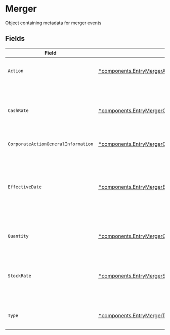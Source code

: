 # Merger

Object containing metadata for merger events


## Fields

| Field                                                                                                                                                                     | Type                                                                                                                                                                      | Required                                                                                                                                                                  | Description                                                                                                                                                               | Example                                                                                                                                                                   |
| ------------------------------------------------------------------------------------------------------------------------------------------------------------------------- | ------------------------------------------------------------------------------------------------------------------------------------------------------------------------- | ------------------------------------------------------------------------------------------------------------------------------------------------------------------------- | ------------------------------------------------------------------------------------------------------------------------------------------------------------------------- | ------------------------------------------------------------------------------------------------------------------------------------------------------------------------- |
| `Action`                                                                                                                                                                  | [*components.EntryMergerAction](../../models/components/entrymergeraction.md)                                                                                             | :heavy_minus_sign:                                                                                                                                                        | Corresponds to whether the entry is incoming outgoing                                                                                                                     | INCOMING                                                                                                                                                                  |
| `CashRate`                                                                                                                                                                | [*components.EntryMergerCashRate](../../models/components/entrymergercashrate.md)                                                                                         | :heavy_minus_sign:                                                                                                                                                        | The rate (raw value, not a percentage, example: 50% will be .5 in this field) at which cash will be disbursed to the shareholder                                          | {<br/>"value": "0.25"<br/>}                                                                                                                                               |
| `CorporateActionGeneralInformation`                                                                                                                                       | [*components.EntryMergerCorporateActionGeneralInformation](../../models/components/entrymergercorporateactiongeneralinformation.md)                                       | :heavy_minus_sign:                                                                                                                                                        | Common fields for corporate actions                                                                                                                                       |                                                                                                                                                                           |
| `EffectiveDate`                                                                                                                                                           | [*components.EntryMergerEffectiveDate](../../models/components/entrymergereffectivedate.md)                                                                               | :heavy_minus_sign:                                                                                                                                                        | Effective date as declared by the primary exchange that generally coincides with cessation of trading in the old security and commencement of trading in the new security | {<br/>"day": 14,<br/>"month": 5,<br/>"year": 2024<br/>}                                                                                                                   |
| `Quantity`                                                                                                                                                                | [*components.EntryMergerQuantity](../../models/components/entrymergerquantity.md)                                                                                         | :heavy_minus_sign:                                                                                                                                                        | Corresponds to the position's trade quantity                                                                                                                              | {<br/>"value": "0.25"<br/>}                                                                                                                                               |
| `StockRate`                                                                                                                                                               | [*components.EntryMergerStockRate](../../models/components/entrymergerstockrate.md)                                                                                       | :heavy_minus_sign:                                                                                                                                                        | The rate (raw value, not a percentage, example: 50% will be .5 in this field) at which shares will be disbursed to the shareholder                                        | {<br/>"value": "0.25"<br/>}                                                                                                                                               |
| `Type`                                                                                                                                                                    | [*components.EntryMergerType](../../models/components/entrymergertype.md)                                                                                                 | :heavy_minus_sign:                                                                                                                                                        | Corresponds to whether the event is CASH \| STOCK \| CASH_AND_STOCK                                                                                                       | CASH                                                                                                                                                                      |